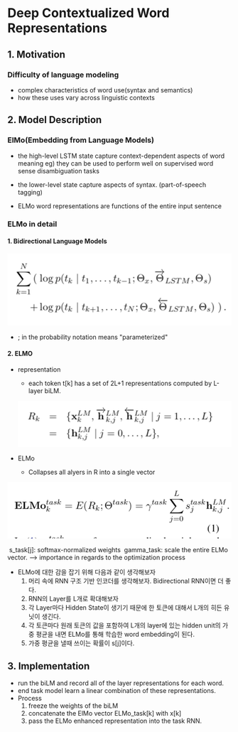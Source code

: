 # Deep Contextualized Word Representations





## 1. Motivation

### Difficulty of language modeling

+ complex characteristics of word use(syntax and semantics)
+ how these uses vary across linguistic contexts



## 2. Model Description

### ElMo(Embedding from Language Models)

+ the high-level LSTM state capture context-dependent aspects of word meaning 
  eg) they can be used to perform well on supervised word sense disambiguation tasks
+ the lower-level state capture aspects of syntax. (part-of-speech tagging)

+ ELMo word representations are functions of the entire input sentence



### ELMo in detail

#### 1. Bidirectional Language Models

![biLM](./images/biLM.png)

+ ;  in the probability notation means "parameterized"



#### 2. ELMO

+ representation

  + each token t[k] has a set of 2L+1 representations computed by L-layer biLM.

  

  ![representation](./images/representation.png)

  

+ ELMo
  
  + Collapses all alyers in R into a single vector

![elmo_formula](./images/ELMo_formula.png)

​				s_task[j]: softmax-normalized weights 
​				gamma_task: scale the entire ELMo vector. --> importance in regards to the optimization process	



+ ELMo에 대한 감을 잡기 위해 다음과 같이 생각해보자
  1. 머리 속에 RNN 구조 기반 인코더를 생각해보자. Bidirectional RNN이면 더 좋다.
  2. RNN의 Layer를 L개로 확대해보자
  3. 각 Layer마다 Hidden State이 생기기 때문에 한 토큰에 대해서 L개의 히든 유닛이 생긴다.
  4. 각 토큰마다 원래 토큰의 값을 포함하여 L개의 layer에 있는 hidden unit의 가중 평균을 내면 ELMo를 통해 학습한 word embedding이 된다.
  5. 가중 평균을 낼때 쓰이는 확률이 s[j]이다. 



## 3. Implementation

+ run the biLM and record all of the layer representations for each word. 
+ end task model learn a linear combination of these representations. 
+ Process
  1. freeze the weights of the biLM 
  2. concatenate the ElMo vector ELMo_task[k] with x[k]
  3. pass the ELMo enhanced representation into the task RNN. 





